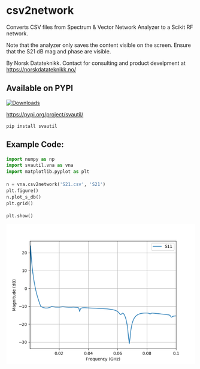 # csv2network
Converts CSV files from Spectrum & Vector Network Analyzer to a Scikit RF network.

Note that the analyzer only saves the content visible on the screen. Ensure that the S21 dB mag and phase are visible.

By Norsk Datateknikk. Contact for consulting and product develpment at https://norskdatateknikk.no/

## Available on PYPI
[![Downloads](https://pepy.tech/badge/svautil)](https://pepy.tech/project/svautil)

https://pypi.org/project/svautil/
```
pip install svautil
```

## Example Code:

```python
import numpy as np
import svautil.vna as vna
import matplotlib.pyplot as plt

n = vna.csv2network('S21.csv', 'S21')
plt.figure()
n.plot_s_db()
plt.grid()

plt.show()
```

![Resulting Image](result.png)
